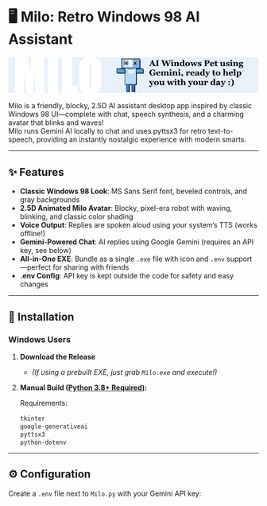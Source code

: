 # 🖥️ Milo: Retro Windows 98 AI Assistant

![Milo Screenshot](MiloBanner.png)

Milo is a friendly, blocky, 2.5D AI assistant desktop app inspired by classic Windows 98 UI—complete with chat, speech synthesis, and a charming avatar that blinks and waves!  
Milo runs Gemini AI locally to chat and uses pyttsx3 for retro text-to-speech, providing an instantly nostalgic experience with modern smarts.

---

## ✨ Features

- **Classic Windows 98 Look**: MS Sans Serif font, beveled controls, and gray backgrounds
- **2.5D Animated Milo Avatar**: Blocky, pixel-era robot with waving, blinking, and classic color shading
- **Voice Output**: Replies are spoken aloud using your system’s TTS (works offline!)
- **Gemini-Powered Chat**: AI replies using Google Gemini (requires an API key, see below)
- **All-in-One EXE**: Bundle as a single `.exe` file with icon and `.env` support—perfect for sharing with friends
- **.env Config**: API key is kept outside the code for safety and easy changes

---

## 🚀 Installation

### Windows Users

1. **Download the Release**
    - *(If using a prebuilt EXE, just grab `Milo.exe` and execute!)*

2. **Manual Build ([Python 3.8+ Required](https://www.python.org/downloads/)):**

    Requirements:
    ```
    tkinter
    google-generativeai
    pyttsx3
    python-dotenv
    ```

---

## ⚙️ Configuration

Create a `.env` file next to `Milo.py` with your Gemini API key:

